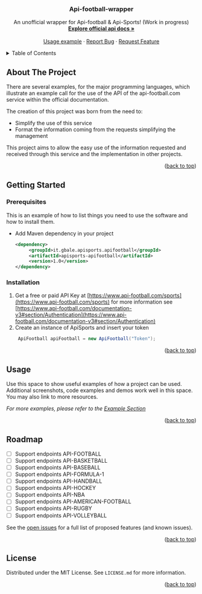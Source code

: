
<!-- PROJECT LOGO 
<br />
<div align="center">
  <a href="https://github.com/othneildrew/Best-README-Template">
    <img src="images/logo.png" alt="Logo" width="80" height="80">
  </a>
-->
<h3 align="center">Api-football-wrapper</h3>
<div>
  <p align="center">
    An unofficial wrapper for Api-football & Api-Sports! (Work in progress)
    <br />
    <a href="https://www.api-football.com/sports"><strong>Explore official api docs »</strong></a>
    <br />
    <br />
    <a href="https://github.com/baleDevIt/api-football-wrapper/">Usage example</a>
    ·
    <a href="https://github.com/baleDevIt/api-football-wrapper/issues">Report Bug</a>
    ·
    <a href="https://github.com/baleDevIt/api-football-wrapper/issues">Request Feature</a>
  </p>
</div>



<!-- TABLE OF CONTENTS -->
<details>
  <summary>Table of Contents</summary>
  <ol>
    <li>
      <a href="#about-the-project">About The Project</a>
      <ul>
        <li><a href="#built-with">Built With</a></li>
      </ul>
    </li>
    <li>
      <a href="#getting-started">Getting Started</a>
      <ul>
        <li><a href="#prerequisites">Prerequisites</a></li>
        <li><a href="#installation">Installation</a></li>
      </ul>
    </li>
    <li><a href="#usage">Usage</a></li>
    <li><a href="#roadmap">Roadmap</a></li>
    <li><a href="#contributing">Contributing</a></li>
    <li><a href="#license">License</a></li>
    <li><a href="#contact">Contact</a></li>
    <li><a href="#acknowledgments">Acknowledgments</a></li>
  </ol>
</details>



<!-- ABOUT THE PROJECT -->
## About The Project

<!--[![Product Name Screen Shot][product-screenshot]](https://example.com)-->

There are several examples, for the major programming languages, which illustrate an example call for the use of the API of the api-football.com service within the official documentation.

The creation of this project was born from the need to:
* Simplify the use of this service 
* Format the information coming from the requests simplifying the management

This project aims to allow the easy use of the information requested and received through this service and the implementation in other projects.


<p align="right">(<a href="#readme-top">back to top</a>)</p>



<!-- GETTING STARTED -->
## Getting Started

### Prerequisites

This is an example of how to list things you need to use the software and how to install them.
* Add Maven dependency in your project
   ```xml
   <dependency>
        <groupId>it.gbale.apisports.apifootball</groupId>
        <artifactId>apisports-apifootball</artifactId>
        <version>1.0</version>
   </dependency>
   ```

### Installation

1. Get a free or paid API Key at [https://www.api-football.com/sports](https://www.api-football.com/sports) for more information see [https://www.api-football.com/documentation-v3#section/Authentication](https://www.api-football.com/documentation-v3#section/Authentication)
2. Create an instance of ApiSports and insert your token
   ```java
    ApiFootball apiFootball = new ApiFootball("Token");   
   ```


<p align="right">(<a href="#readme-top">back to top</a>)</p>



<!-- USAGE EXAMPLES -->
## Usage

Use this space to show useful examples of how a project can be used. Additional screenshots, code examples and demos work well in this space. You may also link to more resources.

_For more examples, please refer to the [Example Section](https://example.com)_

<p align="right">(<a href="#readme-top">back to top</a>)</p>



<!-- ROADMAP -->
## Roadmap

- [ ] Support endpoints API-FOOTBALL
- [ ] Support endpoints API-BASKETBALL
- [ ] Support endpoints API-BASEBALL
- [ ] Support endpoints API-FORMULA-1
- [ ] Support endpoints API-HANDBALL
- [ ] Support endpoints API-HOCKEY
- [ ] Support endpoints API-NBA
- [ ] Support endpoints API-AMERICAN-FOOTBALL
- [ ] Support endpoints API-RUGBY
- [ ] Support endpoints API-VOLLEYBALL

See the [open issues](https://github.com/baleDevIt/api-football-wrapper/issues) for a full list of proposed features (and known issues).

<p align="right">(<a href="#readme-top">back to top</a>)</p>


<!-- LICENSE -->
## License

Distributed under the MIT License. See `LICENSE.md` for more information.

<p align="right">(<a href="#readme-top">back to top</a>)</p>

